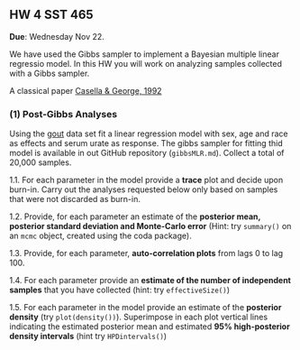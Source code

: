 ## HW 4 SST 465

**Due**: Wednesday Nov 22.


We have used the Gibbs sampler to implement a Bayesian multiple linear regressio model. In this HW you will work on analyzing samples collected with a Gibbs sampler.

A classical paper [Casella & George, 1992](http://www.stat.ufl.edu/archived/casella/OlderPapers/ExpGibbs.pdf)



### (1) Post-Gibbs Analyses


Using the [gout](https://github.com/gdlc/STT465/blob/master/gout.txt) data set fit a linear regression model with sex, age and race as effects and serum urate
as response. The gibbs sampler for fitting thid model is   available in out GitHub repository (`gibbsMLR.md`). Collect a total of 20,000 samples.

   1.1. For each parameter in the model provide a **trace** plot and decide upon burn-in.
   Carry out the analyses requested below only based on samples that were not discarded as burn-in.
   
   
   1.2. Provide, for each parameter an estimate of the **posterior mean, posterior standard deviation and Monte-Carlo error**
   (Hint: try `summary()` on an `mcmc` object, created using the coda package).
   
   
   1.3. Provide, for each parameter, **auto-correlation plots** from lags 0 to lag 100.

   1.4. For each parameter provide an **estimate of the number of independent samples** that you have collected (hint: try `effectiveSize()`)

   1.5. For each parameter in the model provide an estimate of the **posterior density** (try `plot(density())`). 
   Superimpose in each plot vertical lines indicating the estimated posterior mean and estimated **95% high-posterior density intervals** (hint try `HPDintervals()`)
